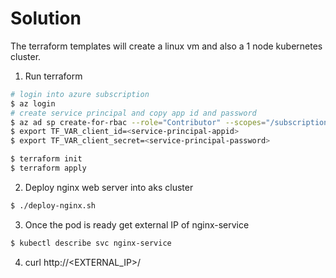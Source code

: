 # Solution

The terraform templates will create a linux vm and also a 1 node kubernetes cluster.

1. Run terraform

```bash
# login into azure subscription
$ az login
# create service principal and copy app id and password
$ az ad sp create-for-rbac --role="Contributor" --scopes="/subscriptions/<subscription_id>"
$ export TF_VAR_client_id=<service-principal-appid>
$ export TF_VAR_client_secret=<service-principal-password>

$ terraform init
$ terraform apply
```

2. Deploy nginx web server into aks cluster

```bash
$ ./deploy-nginx.sh
```

3. Once the pod is ready get external IP of nginx-service

```bash
$ kubectl describe svc nginx-service
```

4. curl http://<EXTERNAL_IP>/
